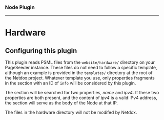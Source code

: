 ### Node Plugin
---
# Hardware
## Configuring this plugin

This plugin reads PSML files from the `website/hardware/` directory on your PageSeeder instance.
These files do not need to follow a specific template, although an example is provided in the `templates/` directory at the root of the Netdox project.
Whatever template you use, only properties fragments in the section with an ID of `info` will be considered by this plugin. 

The section will be searched for two properties, *name* and *ipv4*. If these two properties are both present, and the content of *ipv4* is a valid IPv4 address, the section will serve as the body of the Node  at that IP.

The files in the hardware directory will not be modifed by Netdox.